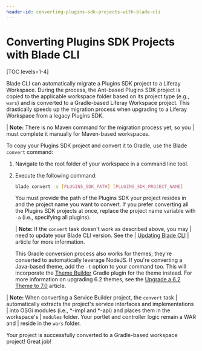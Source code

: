 ```yaml
---
header-id: converting-plugins-sdk-projects-with-blade-cli
---
```


# Converting Plugins SDK Projects with Blade CLI

[TOC levels=1-4]

Blade CLI can automatically migrate a Plugins SDK project to a Liferay
Workspace. During the process, the Ant-based Plugins SDK project is copied to
the applicable workspace folder based on its project type (e.g., `wars`) and is
converted to a Gradle-based Liferay Workspace project. This drastically speeds
up the migration process when upgrading to a Liferay Workspace from a legacy
Plugins SDK.

| **Note:** There is no Maven command for the migration process yet, so you
| must complete it manually for Maven-based workspaces.

To copy your Plugins SDK project and convert it to Gradle, use the Blade
`convert` command:

1.  Navigate to the root folder of your workspace in a command line tool.

2.  Execute the following command:

    ```bash
    blade convert -s [PLUGINS_SDK_PATH] [PLUGINS_SDK_PROJECT_NAME]
    ```

    You must provide the path of the Plugins SDK your project resides in and the
    project name you want to convert. If you prefer converting all the Plugins
    SDK projects at once, replace the project name variable with `-a` (i.e.,
    specifying all plugins).

    | **Note:** If the `convert` task doesn't work as described above, you may
    | need to update your Blade CLI version. See the
    | [Updating Blade CLI](/docs/7-0/tutorials/-/knowledge_base/t/updating-blade-cli)
    | article for more information.

    This Gradle conversion process also works for themes; they're converted to
    automatically leverage NodeJS. If you're converting a Java-based theme, add
    the `-t` option to your command too. This will incorporate the
    [Theme Builder](/docs/reference/7-0/-/knowledge_base/r/theme-builder-gradle-plugin)
    Gradle plugin for the theme instead. For more information on upgrading
    6.2 themes, see the
    [Upgrade a 6.2 Theme to 7.0](/docs/7-0/tutorials/-/knowledge_base/t/upgrading-themes)
    article.

| **Note:** When converting a Service Builder project, the `convert` task
| automatically extracts the project's service interfaces and implementations
| into OSGi modules (i.e., *-impl and *-api) and places them in the workspace's
| `modules` folder. Your portlet and controller logic remain a WAR and
| reside in the `wars` folder.

Your project is successfully converted to a Gradle-based workspace project!
Great job!